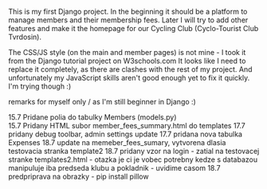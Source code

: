 This is my first Django project. In the beginning it should be a platform to manage members and their membership fees.
Later I will try to add other features and make it the homepage for our Cycling Club (Cyclo-Tourist Club Tvrdosin).

The CSS/JS style (on the main and member pages) is not mine - I took it from the Django tutorial project on W3schools.com
It looks like I need to replace it completely, as there are clashes with the rest of my project. And unfortunately my JavaScript skills aren't good enough yet to fix it quickly. I'm trying though :)

remarks for myself only / as I'm still beginner in Django :)

15.7 Pridane polia do tabulky Members (models.py)  
15.7 Pridany HTML subor member_fees_summary.html do templates
17.7 pridany debug toolbar, admin settings update
17.7 pridana nova tabulka Expenses 
18.7 update na memeber_fees_sumary, vytvorena dlasia testovacia stranka template2
18.7 pridany vzor na login - zatial na testovacej stranke templates2.html - otazka je ci je vobec potrebny kedze s databazou manipuluje iba predseda klubu a pokladnik - uvidime casom
18.7 predpriprava na obrazky - pip install pillow 















